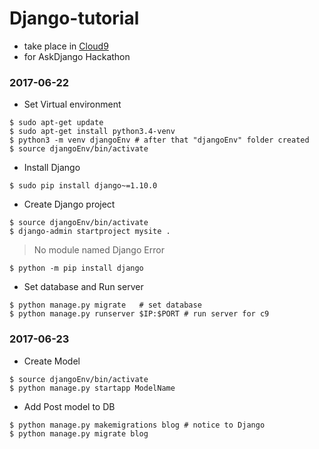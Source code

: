 # Django-tutorial
- take place in [Cloud9](https://c9.io)
- for AskDjango Hackathon

### 2017-06-22
- Set Virtual environment
```
$ sudo apt-get update
$ sudo apt-get install python3.4-venv
$ python3 -m venv djangoEnv # after that "djangoEnv" folder created
$ source djangoEnv/bin/activate
```

- Install Django
```
$ sudo pip install django~=1.10.0
```

- Create Django project
```
$ source djangoEnv/bin/activate
$ django-admin startproject mysite .
```

> No module named Django Error
```
$ python -m pip install django
```

- Set database and Run server
```
$ python manage.py migrate   # set database
$ python manage.py runserver $IP:$PORT # run server for c9
```

### 2017-06-23
- Create Model
```
$ source djangoEnv/bin/activate
$ python manage.py startapp ModelName
```

- Add Post model to DB
```
$ python manage.py makemigrations blog # notice to Django
$ python manage.py migrate blog
```

